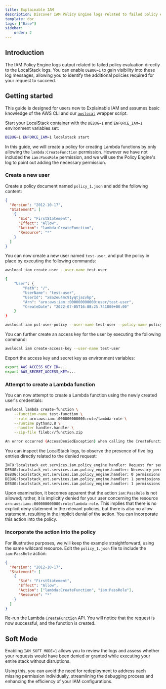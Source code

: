 ```yaml
---
title: Explainable IAM
description: Discover IAM Policy Engine logs related to failed policy evaluation.
template: doc
tags: ["Base"]
sidebar:
    order: 2
---
```


## Introduction

The IAM Policy Engine logs output related to failed policy evaluation directly to the LocalStack logs.
You can enable `DEBUG=1` to gain visibility into these log messages, allowing you to identify the additional policies required for your request to succeed.

## Getting started

This guide is designed for users new to Explainable IAM and assumes basic knowledge of the AWS CLI and our [`awslocal`](https://github.com/localstack/awscli-local) wrapper script.

Start your LocalStack container with the `DEBUG=1` and `ENFORCE_IAM=1` environment variables set:

```bash
DEBUG=1 ENFORCE_IAM=1 localstack start
```

In this guide, we will create a policy for creating Lambda functions by only allowing the `lambda:CreateFunction` permission.
However we have not included the `iam:PassRole` permission, and we will use the Policy Engine's log to point out adding the necessary permission.

### Create a new user

Create a policy document named `policy_1.json` and add the following content:

```json showshowLineNumbers
{
  "Version": "2012-10-17",
  "Statement": [
    {
      "Sid": "FirstStatement",
      "Effect": "Allow",
      "Action": "lambda:CreateFunction",
      "Resource": "*"
    }
  ]
}
```

You can now create a new user named `test-user`, and put the policy in place by executing the following commands:

```bash
awslocal iam create-user --user-name test-user
```

```bash
{
    "User": {
        "Path": "/",
        "UserName": "test-user",
        "UserId": "x8a2eu4mc91yqtjazvhp",
        "Arn": "arn:aws:iam::000000000000:user/test-user",
        "CreateDate": "2022-07-05T16:08:25.741000+00:00"
    }
}
```

```bash
awslocal iam put-user-policy --user-name test-user --policy-name policy1 --policy-document file://policy_1.json
```

You can further create an access key for the user by executing the following command:

```bash
awslocal iam create-access-key --user-name test-user
```

Export the access key and secret key as environment variables:

```bash
export AWS_ACCESS_KEY_ID=...
export AWS_SECRET_ACCESS_KEY=...
```

### Attempt to create a Lambda function

You can now attempt to create a Lambda function using the newly created user's credentials:

```bash
awslocal lambda create-function \
    --function-name test-function \
    --role arn:aws:iam::000000000000:role/lambda-role \
    --runtime python3.8 \
    --handler handler.handler \
    --zip-file fileb://function.zip
```

```bash
An error occurred (AccessDeniedException) when calling the CreateFunction operation: Access to the specified resource is denied
```

You can inspect the LocalStack logs, to observe the presence of five log entries directly related to the denied request:

```bash
INFO:localstack_ext.services.iam.policy_engine.handler: Request for service lambda for operation CreateFunction denied.
DEBUG:localstack_ext.services.iam.policy_engine.handler: Necessary permissions for this action: ["Action 'lambda:CreateFunction' for 'arn:aws:lambda:us-east-1:000000000000:function:test-function'", "Action 'iam:PassRole' for 'arn:aws:iam::000000000000:role/lambda-role'"]
DEBUG:localstack_ext.services.iam.policy_engine.handler: 0 permissions have been explicitly denied: []
DEBUG:localstack_ext.services.iam.policy_engine.handler: 1 permissions have been explicitly allowed: ["Action 'lambda:CreateFunction' for 'arn:aws:lambda:us-east-1:000000000000:function:test-function'"]
DEBUG:localstack_ext.services.iam.policy_engine.handler: 1 permissions have been implicitly denied: ["Action 'iam:PassRole' for 'arn:aws:iam::000000000000:role/lambda-role'"]
```

Upon examination, it becomes apparent that the action `iam:PassRole` is not allowed; rather, it is implicitly denied for your user concerning the resource `arn:aws:iam::000000000000:role/lambda-role`.
This implies that there is no explicit deny statement in the relevant policies, but there is also no allow statement, resulting in the implicit denial of the action.
You can incorporate this action into the policy.

### Incorporate the action into the policy

For illustrative purposes, we will keep the example straightforward, using the same wildcard resource.
Edit the `policy_1.json` file to include the `iam:PassRole` action:

```json showshowLineNumbers
{
  "Version": "2012-10-17",
  "Statement": [
    {
      "Sid": "FirstStatement",
      "Effect": "Allow",
      "Action": ["lambda:CreateFunction", "iam:PassRole"],
      "Resource": "*"
    }
  ]
}
```

Re-run the Lambda [`CreateFunction`](https://docs.aws.amazon.com/lambda/latest/dg/API_CreateFunction.html) API.
You will notice that the request is now successful, and the function is created.

## Soft Mode

Enabling `IAM_SOFT_MODE=1` allows you to review the logs and assess whether your requests would have been denied or granted while executing your entire stack without disruptions.

Using this, you can avoid the need for redeployment to address each missing permission individually, streamlining the debugging process and enhancing the efficiency of your IAM configurations.